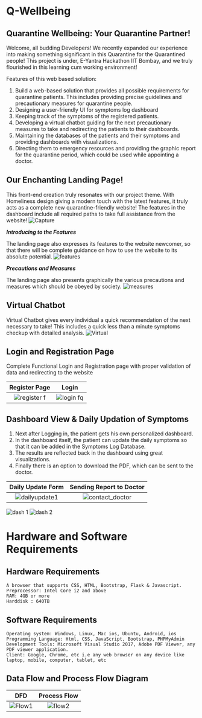 
# Q-Wellbeing
## Quarantine Wellbeing: Your Quarantine Partner!

Welcome, all budding Developers! We recently expanded our experience into making something significant in this Quarantine for the Quarantined people! 
This project is under, E-Yantra Hackathon IIT Bombay, and we truly flourished in this learning cum working environment! 



Features of this web based solution:
1. Build a web-based solution that provides all possible requirements for quarantine patients. This includes providing precise guidelines and precautionary measures for quarantine people. 
1. Designing a user-friendly UI for symptoms log dashboard
1. Keeping track of the symptoms of the registered patients. 
1. Developing a virtual chatbot guiding for the next precautionary measures to take and redirecting the patients to their dashboards.
1. Maintaining the databases of the patients and their symptoms and providing dashboards with visualizations. 
1. Directing them to emergency resources and providing the graphic report for the quarantine period, which could be used while appointing a doctor.


## Our Enchanting Landing Page!

This front-end creation truly resonates with our project theme. With Homeliness design giving a modern touch with the latest features, it truly acts as a complete new quarantine-friendly website!
The features in the dashboard include all required paths to take full assistance from the website!
![Capture](https://user-images.githubusercontent.com/41589522/119367079-3944e280-bccf-11eb-8b58-4bcd99e0d16c.JPG)


**_Introducing to the Features_**

The landing page also expresses its features to the website newcomer, so that there will be complete guidance on how to use the website to its absolute potential.
![features](https://user-images.githubusercontent.com/41589522/119369697-1667fd80-bcd2-11eb-8377-5efbb2216219.JPG)

**_Precautions and Measures_**

The landing page also presents graphically the various precautions and measures which should be obeyed by society. 
![measures](https://user-images.githubusercontent.com/41589522/119370195-a443e880-bcd2-11eb-80c8-91ed1b52ca9f.JPG)

## Virtual Chatbot

Virtual Chatbot gives every individual a quick recommendation of the next necessary to take! This includes a quick less than a minute symptoms checkup with detailed analysis.
![Virtual](https://user-images.githubusercontent.com/41589522/119373132-b5422900-bcd5-11eb-8104-6f2e87b0c5c7.JPG)


## Login and Registration Page

Complete Functional Login and Registration page with proper validation of data and redirecting to the website 


Register Page             |  Login
:-------------------------:|:-------------------------:
![register f](https://user-images.githubusercontent.com/41589522/119374590-61384400-bcd7-11eb-9b6a-affa3f4cc088.JPG)  |  ![login fq](https://user-images.githubusercontent.com/41589522/119374503-4665cf80-bcd7-11eb-8b15-9fb1138d264a.JPG)



## Dashboard View & Daily Updation of Symptoms

1. Next after Logging in, the patient gets his own personalized dashboard.
1. In the dashboard itself, the patient can update the daily symptoms so that it can be added in the Symptoms Log Database.
1. The results are reflected back in the dashboard using great visualizations.
1. Finally there is an option to download the PDF, which can be sent to the doctor.

Daily Update Form          |  Sending Report to Doctor
:-------------------------:|:-------------------------:
 ![dailyupdate1](https://user-images.githubusercontent.com/41589522/119378248-ae1e1980-bcdb-11eb-8e2a-9e9654092786.JPG) |  ![contact_doctor](https://user-images.githubusercontent.com/41589522/119377419-bb86d400-bcda-11eb-96d6-3d1ffd950cbf.JPG)

![dash 1](https://user-images.githubusercontent.com/41589522/119375781-dce6c080-bcd8-11eb-9553-b7df8bd06651.JPG)
![dash 2](https://user-images.githubusercontent.com/41589522/119376211-52eb2780-bcd9-11eb-925c-8f3d4f3a26ee.JPG)


# Hardware and Software Requirements

## Hardware Requirements
	A browser that supports CSS, HTML, Bootstrap, Flask & Javascript.
	Preprocessor: Intel Core i2 and above
	RAM: 4GB or more
	Harddisk : 640TB
## Software Requirements
	Operating system: Windows, Linux, Mac ios, Ubuntu, Android, ios
	Programming Language: Html, CSS, JavaScript, Bootstrap, PHPMyAdmin
	Development Tools: Microsoft Visual Studio 2017, Adobe PDF Viewer, any PDF viewer application.
	Client: Google, Chrome, etc i.e any web browser on any device like laptop, mobile, computer, tablet, etc


## Data Flow and Process Flow Diagram


DFD          |  Process Flow
:-------------------------:|:-------------------------:
![Flow1](https://user-images.githubusercontent.com/41589522/119380274-22f25300-bcde-11eb-91a4-7040cd054d62.JPG)|  ![flow2](https://user-images.githubusercontent.com/41589522/119380298-2980ca80-bcde-11eb-905d-8addb0fed392.JPG)










